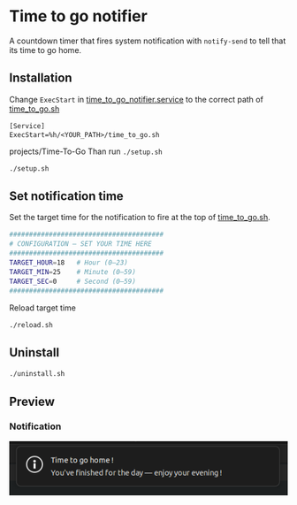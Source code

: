 # Time to go notifier
A countdown timer that fires system notification with `notify-send`
to tell that its time to go home.

## Installation
Change `ExecStart` in [time_to_go_notifier.service](./time_to_go_notifier.service)
to the correct path of [time_to_go.sh](./time_to_go.sh)
```
[Service]
ExecStart=%h/<YOUR_PATH>/time_to_go.sh
```
projects/Time-To-Go
Than run `./setup.sh`
```bash
./setup.sh
```

## Set notification time
Set the target time for the notification to fire at the top of [time_to_go.sh](./time_to_go.sh).
```bash
#######################################
# CONFIGURATION — SET YOUR TIME HERE
#######################################
TARGET_HOUR=18   # Hour (0–23)
TARGET_MIN=25    # Minute (0–59)
TARGET_SEC=0     # Second (0–59)
#######################################
```
Reload target time
```bash
./reload.sh
```
## Uninstall
```bash
./uninstall.sh
```
## Preview
### Notification
![image](./notification-screenshot.png)
